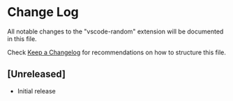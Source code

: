 # Change Log

All notable changes to the "vscode-random" extension will be documented in this file.

Check [Keep a Changelog](http://keepachangelog.com/) for recommendations on how to structure this file.

## [Unreleased]

- Initial release